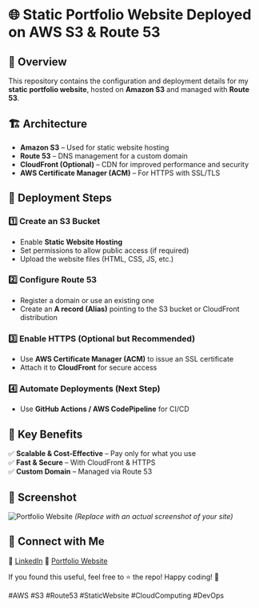 # 🌐 Static Portfolio Website Deployed on AWS S3 & Route 53

## 🚀 Overview  
This repository contains the configuration and deployment details for my **static portfolio website**, hosted on **Amazon S3** and managed with **Route 53**.  

## 🏗️ Architecture  
- **Amazon S3** – Used for static website hosting  
- **Route 53** – DNS management for a custom domain  
- **CloudFront (Optional)** – CDN for improved performance and security  
- **AWS Certificate Manager (ACM)** – For HTTPS with SSL/TLS  

## 🔧 Deployment Steps  
### 1️⃣ **Create an S3 Bucket**  
- Enable **Static Website Hosting**  
- Set permissions to allow public access (if required)  
- Upload the website files (HTML, CSS, JS, etc.)  

### 2️⃣ **Configure Route 53**  
- Register a domain or use an existing one  
- Create an **A record (Alias)** pointing to the S3 bucket or CloudFront distribution  

### 3️⃣ **Enable HTTPS (Optional but Recommended)**  
- Use **AWS Certificate Manager (ACM)** to issue an SSL certificate  
- Attach it to **CloudFront** for secure access  

### 4️⃣ **Automate Deployments (Next Step)**  
- Use **GitHub Actions / AWS CodePipeline** for CI/CD  

## 🎯 Key Benefits  
✅ **Scalable & Cost-Effective** – Pay only for what you use  
✅ **Fast & Secure** – With CloudFront & HTTPS  
✅ **Custom Domain** – Managed via Route 53  

## 📸 Screenshot  
![Portfolio Website](screenshot.png) *(Replace with an actual screenshot of your site)*  

## 📢 Connect with Me  
🔗 [LinkedIn](https://www.linkedin.com/in/praveen-methraskar-067441172/)
🔗 [Portfolio Website](http://praveenmethraskar.site/)  

If you found this useful, feel free to ⭐ the repo! Happy coding! 🚀  

#AWS #S3 #Route53 #StaticWebsite #CloudComputing #DevOps
